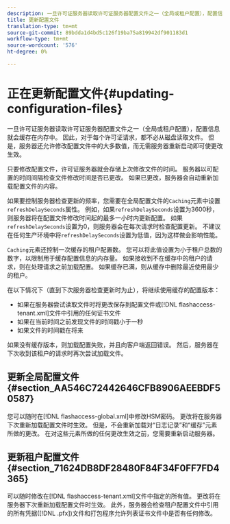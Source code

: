 ```yaml
---
description: 一旦许可证服务器读取许可证服务器配置文件之一（全局或租户配置），配置信息就会缓存在内存中。 因此，对于每个许可证请求，都不必从磁盘读取文件。 但是，服务器还允许修改配置文件中的大多数值，而无需服务器重新启动即可使更改生效。
title: 更新配置文件
translation-type: tm+mt
source-git-commit: 89bdda1d4bd5c126f19ba75a819942df901183d1
workflow-type: tm+mt
source-wordcount: '576'
ht-degree: 0%

---
```



# 正在更新配置文件{#updating-configuration-files}

一旦许可证服务器读取许可证服务器配置文件之一（全局或租户配置），配置信息就会缓存在内存中。 因此，对于每个许可证请求，都不必从磁盘读取文件。 但是，服务器还允许修改配置文件中的大多数值，而无需服务器重新启动即可使更改生效。

只要修改配置文件，许可证服务器就会存储上次修改文件的时间。 服务器以可配置的时间间隔检查文件修改时间是否已更改。 如果已更改，服务器会自动重新加载配置文件的内容。

如果要控制服务器检查更新的频率，您需要在全局配置文件的`Caching`元素中设置`refreshDelaySeconds`属性。 例如，如果`refreshDelaySeconds`设置为3600秒，则服务器将在配置文件修改时间起的最多一小时内更新配置。 如果`refreshDelaySeconds`设置为0，则服务器会在每次请求时检查配置更新。 不建议在任何生产环境中将`refreshDelaySeconds`设置为低值，因为这样做会影响性能。

`Caching`元素还控制一次缓存的租户配置数。 您可以将此值设置为小于租户总数的数字，以限制用于缓存配置信息的内存量。 如果接收到不在缓存中的租户的请求，则在处理请求之前加载配置。 如果缓存已满，则从缓存中删除最近使用最少的租户。

在以下情况下（直到下次服务器检查更新时为止），将继续使用缓存的配置版本：

* 如果在服务器尝试读取文件时将更改保存到配置文件或[!DNL flashaccess-tenant.xml]文件中引用的任何证书文件
* 如果在当前时间之前发现文件的时间戳小于一秒
* 如果文件的时间戳在将来

如果没有缓存版本，则加载配置失败，并且向客户端返回错误。 然后，服务器在下次收到该租户的请求时再次尝试加载文件。

## 更新全局配置文件{#section_AA546C72442646CFB8906AEEBDF50587}

您可以随时在[!DNL flashaccess-global.xml]中修改HSM密码。 更改将在服务器下次重新加载配置文件时生效。 但是，不会重新加载对“日志记录”和“缓存”元素所做的更改。 在对这些元素所做的任何更改生效之前，您需要重新启动服务器。

## 更新租户配置文件{#section_71624DB8DF28480F84F34F0FF7FD4365}

可以随时修改在[!DNL flashaccess-tenant.xml]文件中指定的所有值。 更改将在服务器下次重新加载配置文件时生效。 此外，服务器会检查租户配置文件中引用的所有凭据([!DNL .pfx])文件和打包程序允许列表证书文件中是否有任何修改。
